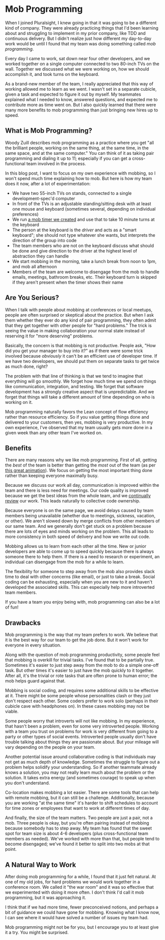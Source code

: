 # Mob Programming

When I joined Pluralsight, I knew going in that it was going to be a different kind of company.
They were already practicing things that I'd been learning about and struggling to implement in my prior company, like TDD and continuous delivery.
But I didn't realize just how different my day-to-day work would be until I found that my team was doing something called _mob programming_.

Every day I came to work, sat down near four other developers, and we worked together on a single computer connected to two 80-inch TVs on the wall.
Together we discussed what we were working on, how we should accomplish it, and took turns on the keyboard.

As a brand-new member of the team, I really appreciated that this way of working allowed me to learn as we went.
I wasn't set in a separate cubicle, given a task and expected to figure it out by myself.
My teammates explained what I needed to know, answered questions, and expected me to contribute more as time went on.
But I also quickly learned that there were many more benefits to mob programming than just bringing new hires up to speed.


## What is Mob Programming?
Woody Zuill describes mob programming as a practice where you get "all the brilliant people, working on the same thing, at the same time, in the same space, and at the same computer."
You can think of it as taking pair programming and dialing it up to 11; especially if you can get a cross-functional team involved in the process.

In this blog post, I want to focus on my own experience with mobbing, so I won't spend much time explaining how to mob.
But here is how my team does it now, after a lot of experimentation:

* We have two 55-inch TVs on stands, connected to a single development-spec'd computer
* In front of the TVs is an adjustable standing/sitting desk with at least one mouse and keyboard (sometimes several, depending on individual preferences)
* We run [a mob timer we created](https://github.com/pluralsight/mob-timer) and use that to take 10 minute turns at the keyboard
* The person at the keyboard is the _driver_ and acts as a "smart keyboard"; she should not type whatever she wants, but interprets the direction of the group into code
* The team members who are not on the keyboard discuss what should be done and give direction to the driver at the highest level of abstraction they can handle
* We start mobbing in the morning, take a lunch break from noon to 1pm, and mob all afternoon
* Members of the team are welcome to disengage from the mob to handle emails, meetings, bathroom breaks, etc. Their keyboard turn is skipped if they aren't present when the timer shows their name


## Are You Serious?
When I talk with people about mobbing at conferences or local meetups, people are often surprised or skeptical about the practice.
But when I ask them whether they ever do any kind of pair programming, they often admit that they get together with other people for "hard problems."
The trick is seeing the value in making collaboration your normal state instead of reserving it for "more deserving" problems.

Basically, the concern is that mobbing is not productive.
People ask, "How did you get your manager to buy into it?" as if there were some trick involved because _obviously_ it can't be an efficient use of developer time.
If we have two developers, we should put them on separate tasks to get twice as much done, right?

The problem with that line of thinking is that we tend to imagine that everything will go smoothly.
We forget how much time we spend on things like communication, integration, and testing.
We forget that software development has a strongly creative aspect that is unpredictable.
And we forget that things will take a different amount of time depending on who is working on it.

Mob programming naturally favors the Lean concept of flow efficiency rather than resource efficiency.
So if you value getting things done and delivered to your customers, then yes, mobbing is very productive.
In my own experience, I've observed that my team usually gets more done in a given week than any other team I've worked on.


## Benefits
There are many reasons why we like mob programming.
First of all, getting the _best_ of the team is better than getting the _most_ out of the team (as per [this great animation](http://i.imgur.com/fGlgTyg.gif)).
We focus on getting the most important thing done rather than keeping everyone maximally busy.

Because we discuss our work all day, communication is improved within the team and there is less need for meetings.
Our code quality is improved because we get the best ideas from the whole team, and we [continually review](https://www.pluralsight.com/tech-blog/continuous-code-reviews) our work.
This leads naturally to collective code ownership.

Because everyone is on the same page, we avoid delays caused by team members being unavailable (whether due to meetings, sickness, vacation, or other).
We aren't slowed down by merge conflicts from other members of our same team.
And we generally don't get stuck on a problem because there are lots of eyes and minds working on the problem.
This all leads to more consistency in both speed of delivery and how we write out code.

Mobbing allows us to learn from each other all the time.
New or junior developers are able to come up to speed quickly because there is always someone there to help them.
If there is a need to research or experiment, an individual can disengage from the mob for a while to learn.

The flexibility for someone to step away from the mob also provides slack time to deal with other concerns (like email), or just to take a break.
Social coding can be exhausting, especially when you are new to it and haven't developed the associated skills.
This can especially help more introverted team members.

If you have a team you enjoy being with, mob programming can also be a lot of fun!


## Drawbacks
Mob programming is the way that my team prefers to work.
We believe that it is the best way for our team to get the job done.
But it won't work for everyone in every situation.

Along with the question of mob programming productivity, some people feel that mobbing is overkill for trivial tasks.
I've found that to be partially true.
Sometimes it's easier to just step away from the mob to do a simple one-off task.
But other times it's easier to just have the mob quickly to it together.
After all, it's the trivial or rote tasks that are often prone to human error; the mob helps guard against that.

Mobbing is social coding, and requires some additional skills to be effective at it.
There might be some people whose personalities clash or they just don't respect each other.
Some coders prefer to work solo (perhaps in their cubicle cave with headphones on).
In these cases mobbing may not be viable.

Some people worry that introverts will not like mobbing.
In my experience, that hasn't been a problem, even for some very introverted people.
Working with a team you trust on problems for work is very different from going to a party or other types of social events.
Introverted people usually don't have trouble talking about things they are passionate about.
But your mileage will vary depending on the people on your team.

Another potential issue around collaborative coding is that individuals may not get as much depth of knowledge.
Sometimes the struggle to figure out a problem helps solidify your understanding.
So if another teammate already knows a solution, you may not really learn much about the problem or the solution.
It takes extra energy (and sometimes courage) to speak up when you don't understand.

Co-location makes mobbing a lot easier.
There are some tools that can help with remote mobbing, but it can still be a challenge.
Additionally, because you are working "at the same time" it's harder to shift schedules to account for time zones or employees that want to work at different times of day.

And finally, the size of the team matters.
Two people are just a pair, not a mob.
Three people is okay, but you're often pairing instead of mobbing because somebody has to step away.
My team has found that the sweet spot for team size is about 4-6 developers (plus cross-functional team members as needed).
We've worked with more than that, but people tend to become disengaged; we've found it better to split into two mobs at that point.


## A Natural Way to Work
After doing mob programming for a while, I found that it just felt natural.
At one of my old jobs, for hard problems we would work together in a conference room.
We called it "the war room" and it was so effective that we experimented with doing it more often.
I don't think I'd call it mob programming, but it was approaching it.

I think that if we had more time, fewer preconceived notions, and perhaps a bit of guidance we could have gone for mobbing.
Knowing what I know now, I can see where it would have solved a number of issues my team had.

Mob programming might not be for you, but I encourage you to at least give it a try.
You might be surprised.